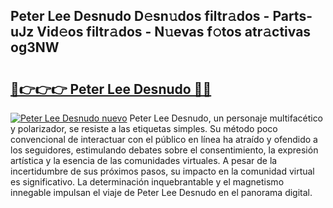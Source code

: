 ## Peter Lee Desnudo D𝚎sn𝚞dos filtr𝚊dos - Parts-uJz Vid𝚎os filtr𝚊dos - N𝚞evas f𝚘tos atr𝚊ctivas og3NW

# <h2><a href="http://mb9stk.tromn.icu/?c=Peter+Lee+Desnudo">🔗👉👉👉 Peter Lee Desnudo 🔗🔗</a></h2>

[![Peter Lee Desnudo nuevo](https://i.imgur.com/pEAQMta.gif)](http://mb9stk.tromn.icu/?c=Peter+Lee+Desnudo)
Peter Lee Desnudo, un personaje multifacético y polarizador, se resiste a las etiquetas simples. Su método poco convencional de interactuar con el público en línea ha atraído y ofendido a los seguidores, estimulando debates sobre el consentimiento, la expresión artística y la esencia de las comunidades virtuales. A pesar de la incertidumbre de sus próximos pasos, su impacto en la comunidad virtual es significativo. La determinación inquebrantable y el magnetismo innegable impulsan el viaje de Peter Lee Desnudo en el panorama digital.
